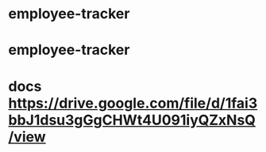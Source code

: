# employee-tracker
# employee-tracker
# docs https://drive.google.com/file/d/1fai3bbJ1dsu3gGgCHWt4U091iyQZxNsQ/view
